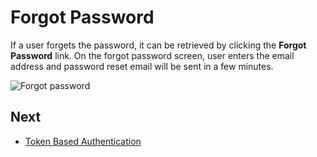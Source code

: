 # Forgot Password

If a user forgets the password, it can be retrieved by clicking the **Forgot Password** link. On the forgot password screen, user enters the email address and password reset email will be sent in a few minutes.

<img src="D:/Github/documents/docs/en/images/forgot-password-1.png" alt="Forgot password" class="img-thumbnail" />

## Next

* [Token Based Authentication](Getting-Started-Angular-Token-Based-Authentication)